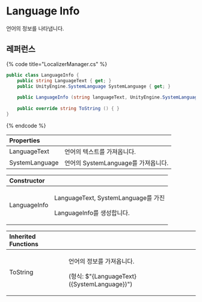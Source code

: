 # Language Info

언어의 정보를 나타냅니다.

## 레퍼런스

{% code title="LocalizerManager.cs" %}
```csharp
public class LanguageInfo {
    public string LanguageText { get; }
    public UnityEngine.SystemLanguage SystemLanguage { get; }
    
    public LanguageInfo (string languageText, UnityEngine.SystemLanguage systemLanguage) { }
    
    public override string ToString () { }
}
```
{% endcode %}

| Properties |  |
| :--- | :--- |
| LanguageText | 언어의 텍스트를 가져옵니다. |
| SystemLanguage | 언어의 SystemLanguage를 가져옵니다. |

<table>
  <thead>
    <tr>
      <th style="text-align:left">Constructor</th>
      <th style="text-align:left"></th>
    </tr>
  </thead>
  <tbody>
    <tr>
      <td style="text-align:left">LanguageInfo</td>
      <td style="text-align:left">
        <p>LanguageText, SystemLanguage&#xB97C; &#xAC00;&#xC9C4;</p>
        <p>LanguageInfo&#xB97C; &#xC0DD;&#xC131;&#xD569;&#xB2C8;&#xB2E4;.</p>
      </td>
    </tr>
  </tbody>
</table>

<table>
  <thead>
    <tr>
      <th style="text-align:left">Inherited Functions</th>
      <th style="text-align:left"></th>
    </tr>
  </thead>
  <tbody>
    <tr>
      <td style="text-align:left">ToString</td>
      <td style="text-align:left">
        <p>&#xC5B8;&#xC5B4;&#xC758; &#xC815;&#xBCF4;&#xB97C; &#xAC00;&#xC838;&#xC635;&#xB2C8;&#xB2E4;.</p>
        <p>(&#xD615;&#xC2DD;: $&quot;{LanguageText} ({SystemLanguage})&quot;)</p>
      </td>
    </tr>
  </tbody>
</table>



